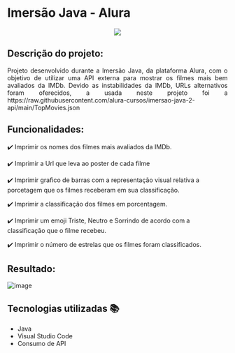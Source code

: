 <h1>Imersão Java - Alura</h1> 

<p align="center">
   <img src="http://img.shields.io/static/v1?label=STATUS&message=EM%20DESENVOLVIMENTO&color=RED&style=for-the-badge"/>
</p>

## Descrição do projeto: 

<p align="justify">
  Projeto desenvolvido durante a Imersão Java, da plataforma Alura, com o objetivo de utilizar uma API externa para mostrar os filmes mais bem avaliados da IMDb.
  Devido as instabilidades da IMDb, URLs alternativos foram oferecidos, a usada neste projeto foi a https://raw.githubusercontent.com/alura-cursos/imersao-java-2-api/main/TopMovies.json 
</p>

## Funcionalidades:
:heavy_check_mark: Imprimir os nomes dos filmes mais avaliados da IMDb.

:heavy_check_mark: Imprimir a Url que leva ao poster de cada filme  

:heavy_check_mark: Imprimir grafico de barras com a representação visual relativa a porcetagem que os filmes receberam em sua classificação.

:heavy_check_mark: Imprimir a classificação dos filmes em porcentagem.

:heavy_check_mark: Imprimir um emoji Triste, Neutro e Sorrindo de acordo com a classificação que o filme recebeu.

:heavy_check_mark: Imprimir o número de estrelas que os filmes foram classificados.

## Resultado: 

![image](https://user-images.githubusercontent.com/17829051/228121400-46bbae73-04ed-42d8-89f1-627e4e2ab4a9.png)

## Tecnologias utilizadas :books:

- Java
- Visual Studio Code
- Consumo de API